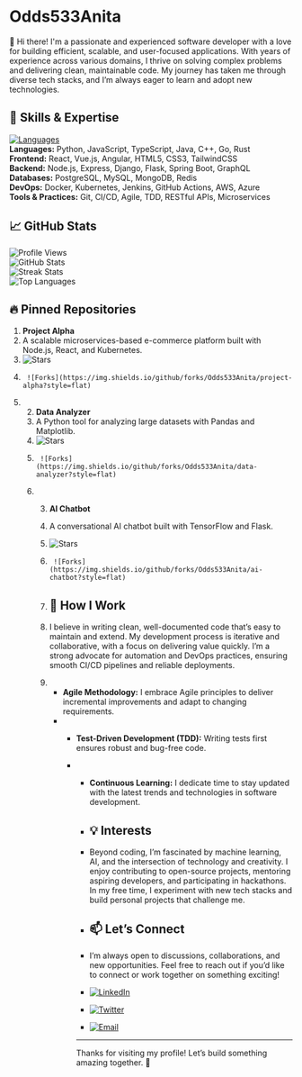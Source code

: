 # Odds533Anita

👋 Hi there! I'm a passionate and experienced software developer with a love for building efficient, scalable, and user-focused applications. With years of experience across various domains, I thrive on solving complex problems and delivering clean, maintainable code. My journey has taken me through diverse tech stacks, and I’m always eager to learn and adopt new technologies.

## 🚀 Skills & Expertise

[![Languages](https://img.shields.io/badge/-Languages-blue?style=flat)](https://github.com/Odds533Anita)  
**Languages:** Python, JavaScript, TypeScript, Java, C++, Go, Rust  
**Frontend:** React, Vue.js, Angular, HTML5, CSS3, TailwindCSS  
**Backend:** Node.js, Express, Django, Flask, Spring Boot, GraphQL  
**Databases:** PostgreSQL, MySQL, MongoDB, Redis  
**DevOps:** Docker, Kubernetes, Jenkins, GitHub Actions, AWS, Azure  
**Tools & Practices:** Git, CI/CD, Agile, TDD, RESTful APIs, Microservices  

## 📈 GitHub Stats

![Profile Views](https://komarev.com/ghpvc/?username=Odds533Anita&color=blue&label=Profile+Views)  
![GitHub Stats](https://github-readme-stats.vercel.app/api?username=Odds533Anita&show_icons=true&theme=radical)  
![Streak Stats](https://streak-stats.demolab.com/?user=Odds533Anita&theme=radical)  
![Top Languages](https://github-readme-stats.vercel.app/api/top-langs/?username=Odds533Anita&layout=compact&theme=radical&hide=html,css)  

## 🔥 Pinned Repositories

1. **Project Alpha**
2.    A scalable microservices-based e-commerce platform built with Node.js, React, and Kubernetes.
3.   ![Stars](https://img.shields.io/github/stars/Odds533Anita/project-alpha?style=flat)
4.      ![Forks](https://img.shields.io/github/forks/Odds533Anita/project-alpha?style=flat)

5.  2. **Data Analyzer**
    3.    A Python tool for analyzing large datasets with Pandas and Matplotlib.
    4.   ![Stars](https://img.shields.io/github/stars/Odds533Anita/data-analyzer?style=flat)
    5.      ![Forks](https://img.shields.io/github/forks/Odds533Anita/data-analyzer?style=flat)
  
    6.  3. **AI Chatbot**
        4.    A conversational AI chatbot built with TensorFlow and Flask.
        5.   ![Stars](https://img.shields.io/github/stars/Odds533Anita/ai-chatbot?style=flat)
        6.      ![Forks](https://img.shields.io/github/forks/Odds533Anita/ai-chatbot?style=flat)
      
        7.  ## 🌟 How I Work
      
        8.  I believe in writing clean, well-documented code that’s easy to maintain and extend. My development process is iterative and collaborative, with a focus on delivering value quickly. I’m a strong advocate for automation and DevOps practices, ensuring smooth CI/CD pipelines and reliable deployments.
      
        9.  - **Agile Methodology:** I embrace Agile principles to deliver incremental improvements and adapt to changing requirements.
            - - **Test-Driven Development (TDD):** Writing tests first ensures robust and bug-free code.
              - - **Continuous Learning:** I dedicate time to stay updated with the latest trends and technologies in software development.
               
                - ## 💡 Interests
               
                - Beyond coding, I’m fascinated by machine learning, AI, and the intersection of technology and creativity. I enjoy contributing to open-source projects, mentoring aspiring developers, and participating in hackathons. In my free time, I experiment with new tech stacks and build personal projects that challenge me.
               
                - ## 📫 Let’s Connect
               
                - I’m always open to discussions, collaborations, and new opportunities. Feel free to reach out if you’d like to connect or work together on something exciting!
               
                - [![LinkedIn](https://img.shields.io/badge/LinkedIn-Connect-blue?logo=linkedin)](https://www.linkedin.com/in/odds533anita/)
                - [![Twitter](https://img.shields.io/badge/Twitter-Follow-blue?logo=twitter)](https://twitter.com/Odds533Anita)
                - [![Email](https://img.shields.io/badge/Email-Contact-red?logo=gmail)](mailto:odds533anita@example.com)
               
                - ---

                Thanks for visiting my profile! Let’s build something amazing together. 🚀

